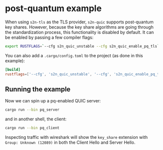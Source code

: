 # post-quantum example

When using `s2n-tls` as the TLS provider, `s2n-quic` supports post-quantum key shares. However, because the key share algorithms are going through the standardization process, this functionality is disabled by default. It can be enabled by passing a few compiler flags:

```sh
export RUSTFLAGS=`--cfg s2n_quic_unstable --cfg s2n_quic_enable_pq_tls`
```

You can also add a `.cargo/config.toml` to the project (as done in this example):

```toml
[build]
rustflags=['--cfg', 's2n_quic_unstable', '--cfg', 's2n_quic_enable_pq_tls']
```

## Running the example

Now we can spin up a pq-enabled QUIC server:

```sh
cargo run --bin pq_server
```

and in another shell, the client:

```sh
cargo run --bin pq_client
```

Inspecting traffic with wireshark will show the `key_share` extension with `Group: Unknown (12089)` in both the Client Hello and Server Hello.

